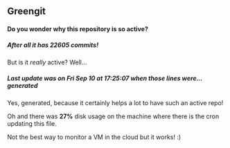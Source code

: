 ## Greengit

#### Do you wonder why this repository is so active?

##### After all it has 22605 commits!

But is it *really* active? Well...

##### Last update was on Fri Sep 10 at 17:25:07 when those lines were... generated

Yes, generated, because it certainly helps a lot to have such an active repo!

Oh and there was **27%** disk usage on the machine
where there is the cron updating this file.

Not the best way to monitor a VM in the cloud but it works! :)
